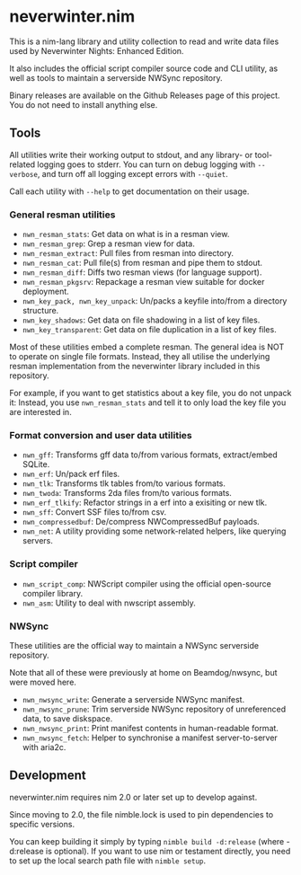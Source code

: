 # neverwinter.nim

This is a nim-lang library and utility collection to read and write data files used
by Neverwinter Nights: Enhanced Edition.

It also includes the official script compiler source code and CLI utility, as well
as tools to maintain a serverside NWSync repository.

Binary releases are available on the Github Releases page of this project. You do
not need to install anything else.

## Tools

All utilities write their working output to stdout, and any library- or tool-
related logging goes to stderr.  You can turn on debug logging with `--verbose`,
and turn off all logging except errors with `--quiet`.

Call each utility with `--help` to get documentation on their usage.

### General resman utilities

* `nwn_resman_stats`: Get data on what is in a resman view.
* `nwn_resman_grep`: Grep a resman view for data.
* `nwn_resman_extract`: Pull files from resman into directory.
* `nwn_resman_cat`: Pull file(s) from resman and pipe them to stdout.
* `nwn_resman_diff`: Diffs two resman views (for language support).
* `nwn_resman_pkgsrv`: Repackage a resman view suitable for docker deployment.
* `nwn_key_pack, nwn_key_unpack`: Un/packs a keyfile into/from a directory structure.
* `nwn_key_shadows`: Get data on file shadowing in a list of key files.
* `nwn_key_transparent`: Get data on file duplication in a list of key files.

Most of these utilities embed a complete resman.  The general idea is NOT to
operate on single file formats.  Instead, they all utilise the underlying resman
implementation from the neverwinter library included in this repository.

For example, if you want to get statistics about a key file, you do not unpack it:
Instead, you use `nwn_resman_stats` and tell it to only load the key file you are
interested in.

### Format conversion and user data utilities

* `nwn_gff`: Transforms gff data to/from various formats, extract/embed SQLite.
* `nwn_erf`: Un/pack erf files.
* `nwn_tlk`: Transforms tlk tables from/to various formats.
* `nwn_twoda`: Transforms 2da files from/to various formats.
* `nwn_erf_tlkify`: Refactor strings in a erf into a exisiting or new tlk.
* `nwn_sff`: Convert SSF files to/from csv.
* `nwn_compressedbuf`: De/compress NWCompressedBuf payloads.
* `nwn_net`: A utility providing some network-related helpers, like querying servers.

### Script compiler

* `nwn_script_comp`: NWScript compiler using the official open-source compiler library.
* `nwn_asm`: Utility to deal with nwscript assembly.

### NWSync

These utilities are the official way to maintain a NWSync serverside repository.

Note that all of these were previously at home on Beamdog/nwsync, but were moved here.

* `nwn_nwsync_write`: Generate a serverside NWSync manifest.
* `nwn_nwsync_prune`: Trim serverside NWSync repository of unreferenced data, to save diskspace.
* `nwn_nwsync_print`: Print manifest contents in human-readable format.
* `nwn_nwsync_fetch`: Helper to synchronise a manifest server-to-server with aria2c.

## Development

neverwinter.nim requires nim 2.0 or later set up to develop against.

Since moving to 2.0, the file nimble.lock is used to pin dependencies to specific versions.

You can keep building it simply by typing `nimble build -d:release` (where -d:release is optional). If you want to use nim or testament directly, you need to set up the local search path file with `nimble setup`.
